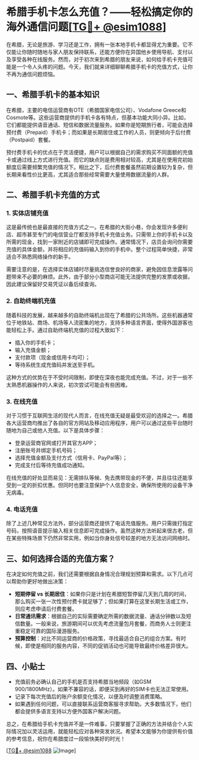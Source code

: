 # 希腊手机卡怎么充值？——轻松搞定你的海外通信问题[[TG💪+ @esim1088](https://t.me/s/esim1088)]

在希腊，无论是旅游、学习还是工作，拥有一张本地手机卡都显得尤为重要。它不仅能让你随时随地与家人朋友保持联系，还能方便你在异国他乡使用导航、支付以及享受各种在线服务。然而，对于初次来到希腊的朋友来说，如何给手机卡充值可能是一个令人头疼的问题。今天，我们就来详细聊聊希腊手机卡的充值方式，让你不再为通信问题烦恼。

## 一、希腊手机卡的基本知识

在希腊，主要的电信运营商有OTE（希腊国家电信公司）、Vodafone Greece和Cosmote等。这些运营商提供的手机卡各有特点，但基本功能大同小异。比如，它们都能提供语音通话、短信和数据流量服务。如果你是短期旅行者，可能会选择预付费（Prepaid）手机卡；而如果是长期居住或工作的人员，则更倾向于后付费（Postpaid）套餐。

预付费手机卡的优点在于灵活便捷，用户可以根据自己的需求购买不同面额的充值卡或通过线上方式进行充值。而它的缺点则是费用相对较高，尤其是在使用完初始额度后需要频繁充值的情况下。相比之下，后付费套餐虽然前期设置较为复杂，但长期来看性价比更高，尤其适合那些经常需要大量使用数据流量的人群。

## 二、希腊手机卡充值的方式

### 1. 实体店铺充值

这是最传统也是最直接的充值方式之一。在希腊的大街小巷，你会发现许多便利店、超市甚至专门的电信营业厅都支持手机卡充值业务。只需带上你的手机卡以及所需的现金，找到一家附近的店铺即可完成操作。通常情况下，店员会询问你需要充值的具体金额，并将相应的充值码输入到你的手机中。整个过程简单快捷，非常适合不熟悉网络操作的新手。

需要注意的是，在选择实体店铺时尽量挑选信誉良好的商家，避免因信息泄露等问题带来不必要的麻烦。此外，由于部分小型商店可能无法提供完整的发票或收据，因此建议保留好交易凭证以备后续查询。

### 2. 自助终端机充值

随着科技的发展，越来越多的自助终端机出现在了希腊的公共场所。这些机器通常位于地铁站、商场、机场等人流密集的地方，支持多种语言界面，使得外国游客也能轻松上手。通过自助终端机充值的过程大致如下：

- 插入你的手机卡；
- 输入充值金额；
- 支付款项（现金或信用卡均可）；
- 等待系统生成充值码并发送至手机。

这种方式的优势在于不受时间限制，即使在深夜也能完成充值。不过，对于一些不太熟悉机器操作的人来说，初次尝试可能会有些困难。

### 3. 在线充值

对于习惯于互联网生活的现代人而言，在线充值无疑是最受欢迎的选择之一。希腊各大运营商均推出了各自的官方网站及移动应用程序，用户可以通过这些平台随时随地为自己或他人充值。以下是具体步骤：

- 登录运营商官网或打开其官方APP；
- 注册账号并绑定手机号码；
- 选择充值金额及支付方式（信用卡、PayPal等）；
- 完成支付后等待充值成功通知。

在线充值的好处显而易见：无需排队等候、免去携带现金的不便，并且往往还能享受到一定的折扣优惠。但同时也要注意保护个人信息安全，确保所使用的设备干净无病毒。

### 4. 电话充值

除了上述几种常见方法外，部分运营商还提供了电话充值服务。用户只需拨打指定号码，按照语音提示输入相关信息即可完成操作。虽然这种方法听起来很古老，但在某些特殊场景下仍然非常实用，例如当你身处信号较差的地方无法访问网络时。

## 三、如何选择合适的充值方案？

在决定如何充值之前，我们还需要根据自身情况合理规划预算和需求。以下几点可以帮助你更好地做出决策：

- **短期停留 vs 长期居住**：如果你只是计划在希腊短暂停留几天到几周的时间，那么购买一张一次性预付费卡就足够了；但如果打算在这里长期生活或工作，则应考虑申请后付费套餐。
- **日常通讯需求**：根据自己的实际需要确定所需的数据流量、通话分钟数以及短信数量。一般来说，旅游期间可以优先考虑流量包月套餐，而商务人士则更注重稳定可靠的国际漫游服务。
- **预算控制**：对比不同运营商的价格政策，寻找最适合自己的组合方案。有时候，即使是相同的服务内容，不同的促销活动也可能导致最终价格差异很大。

## 四、小贴士

- 充值前务必确认自己的手机是否支持希腊当地频段（如GSM 900/1800MHz）。如果不兼容的话，即便买到再好的SIM卡也无法正常使用。
- 记录下每次充值后的账户余额变化情况，以便及时调整消费策略。
- 如果遇到任何问题，可以直接联系运营商客服寻求帮助。大多数情况下，他们都会提供多语言支持以方便外国客户解决问题。

总之，在希腊给手机卡充值并不是一件难事，只要掌握了正确的方法并结合个人实际情况加以灵活运用，就能轻松应对各种突发状况。希望本文能够为你提供有价值的参考信息，祝你在希腊度过一段愉快美好的时光！

[[TG💪+ @esim1088](https://t.me/s/esim1088) ![Image](https://i.postimg.cc/4NQfJmqS/Snipaste-2025-05-13-00-14-12.png)]